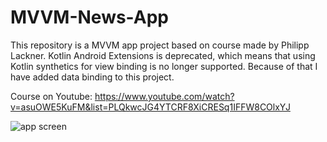 # MVVM-News-App

This repository is a MVVM app project based on course made by Philipp Lackner.
Kotlin Android Extensions is deprecated, which means that using Kotlin synthetics for view binding is no longer supported.
Because of that I have added data binding to this project. 

Course on Youtube: https://www.youtube.com/watch?v=asuOWE5KuFM&list=PLQkwcJG4YTCRF8XiCRESq1IFFW8COlxYJ


![app screen](https://i.imgur.com/QiJHNoT.png)

